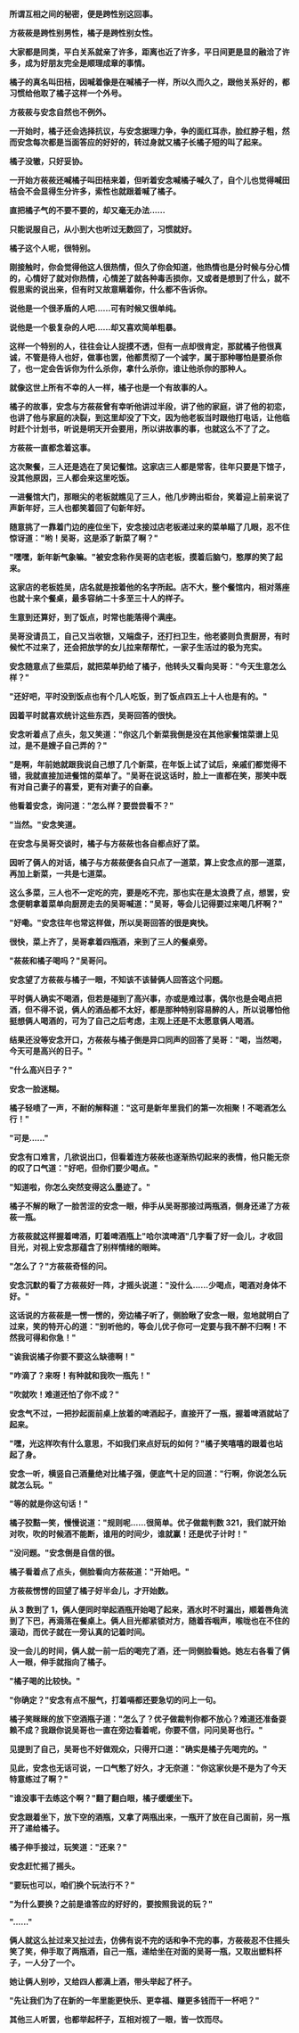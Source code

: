 <link rel="stylesheet" href="../../styles/text.css" />

**所谓互相之间的秘密，便是跨性别这回事。**

**方莜莜是跨性别男性，橘子是跨性别女性。**

**大家都是同类，平白关系就亲了许多，距离也近了许多，平日间更是显的融洽了许多，成为好朋友完全是顺理成章的事情。**

**橘子的真名叫田桔，因喊着像是在喊橘子一样，所以久而久之，跟他关系好的，都习惯给他取了橘子这样一个外号。**

**方莜莜与安念自然也不例外。**

**一开始时，橘子还会选择抗议，与安念据理力争，争的面红耳赤，脸红脖子粗，然而安念每次都是当面答应的好好的，转过身就又橘子长橘子短的叫了起来。**

**橘子没辙，只好妥协。**

**一开始方莜莜还喊橘子叫田桔来着，但听着安念喊橘子喊久了，自个儿也觉得喊田桔会不会显得生分许多，索性也就跟着喊了橘子。**

**直把橘子气的不要不要的，却又毫无办法......**

**只能说服自己，从小到大也听过无数回了，习惯就好。**

**橘子这个人呢，很特别。**

**刚接触时，你会觉得他这人很热情，但久了你会知道，他热情也是分时候与分心情的，心情好了就对你热情，心情差了就各种毒舌损你，又或者是想到了什么，就不假思索的说出来，但有时又故意瞒着你，什么都不告诉你。**

**说他是一个很矛盾的人吧......可有时候又很单纯。**

**说他是一个极复杂的人吧......却又喜欢简单粗暴。**

**这样一个特别的人，往往会让人捉摸不透，但有一点却很肯定，那就橘子他很真诚，不管是待人也好，做事也罢，他都贯彻了一个诚字，属于那种哪怕是要杀你了，也一定会告诉你为什么杀你，拿什么杀你，谁让他杀你的那种人。**

**就像这世上所有不幸的人一样，橘子也是一个有故事的人。**

**橘子的故事，安念与方莜莜曾有幸听他讲过半段，讲了他的家庭，讲了他的初恋，也讲了他与家庭的决裂，到这里却没了下文，因为他老板当时跟他打电话，让他临时赶个计划书，听说是明天开会要用，所以讲故事的事，也就这么不了了之。**

**方莜莜一直都念着这事。**

**这次聚餐，三人还是选在了吴记餐馆。这家店三人都是常客，往年只要是下馆子，没其他原因，三人都会来这里吃饭。**

**一进餐馆大门，那眼尖的老板就瞧见了三人，他几步跨出柜台，笑着迎上前来说了声新年好，三人也都笑着回了句新年好。**

**随意挑了一靠着门边的座位坐下，安念接过店老板递过来的菜单瞄了几眼，忍不住惊讶道："哟！吴哥，这是添了新菜了啊？"**

**"嘿嘿，新年新气象嘛。"被安念称作吴哥的店老板，摸着后脑勺，憨厚的笑了起来。**

**这家店的老板姓吴，店名就是按着他的名字所起。店不大，整个餐馆内，相对落座也就十来个餐桌，最多容纳二十多至三十人的样子。**

**生意到还算好，到了饭点，时常也能落得个满座。**

**吴哥没请员工，自己又当收银，又端盘子，还打扫卫生，他老婆则负责厨房，有时候忙不过来了，还会把放学的女儿拉来帮帮忙，一家子生活过的极为充实。**

**安念随意点了些菜后，就把菜单扔给了橘子，他转头又看向吴哥："今天生意怎么样？"**

**"还好吧，平时没到饭点也有个几人吃饭，到了饭点四五上十人也是有的。"**

**因着平时就喜欢统计这些东西，吴哥回答的很快。**

**安念听着点了点头，忽又笑道："你这几个新菜我倒是没在其他家餐馆菜谱上见过，是不是嫂子自己弄的？"**

**"是啊，年前她就跟我说自己想了几个新菜，在年饭上试了试后，亲戚们都觉得不错，我就直接加进餐馆的菜单了。"吴哥在说这话时，脸上一直都在笑，那笑中既有对自己妻子的喜爱，更有对妻子的自豪。**

**他看着安念，询问道："怎么样？要尝尝看不？"**

**"当然。"安念笑道。**

**在安念与吴哥交谈时，橘子与方莜莜也各自都点好了菜。**

**因听了俩人的对话，橘子与方莜莜便各自只点了一道菜，算上安念点的那一道菜，再加上新菜，一共是七道菜。**

**这么多菜，三人也不一定吃的完，要是吃不完，那也实在是太浪费了点，想罢，安念便朝拿着菜单向厨房走去的吴哥喊道："吴哥，等会儿记得要过来喝几杯啊？"**

**"好嘞。"安念往年也常这样做，所以吴哥回答的很是爽快。**

**很快，菜上齐了，吴哥拿着四瓶酒，来到了三人的餐桌旁。**

**"莜莜和橘子喝吗？"吴哥问。**

**安念望了方莜莜与橘子一眼，不知该不该替俩人回答这个问题。**

**平时俩人确实不喝酒，但若是碰到了高兴事，亦或是难过事，偶尔也是会喝点把酒，但不得不说，俩人的酒品都不太好，都是那种特别容易醉的人，所以说哪怕他挺想俩人喝酒的，可为了自己之后考虑，主观上还是不太愿意俩人喝酒。**

**结果还没等安念开口，方莜莜与橘子倒是异口同声的回答了吴哥："喝，当然喝，今天可是高兴的日子。"**

**"什么高兴日子？"**

**安念一脸迷糊。**

**橘子轻啧了一声，不耐的解释道："这可是新年里我们的第一次相聚！不喝酒怎么行！"**

**"可是......"**

**安念有口难言，几欲说出口，但看着连方莜莜也逐渐热切起来的表情，他只能无奈的叹了口气道："好吧，但你们要少喝点。"**

**"知道啦，你怎么突然变得这么墨迹了。"**

**橘子不解的瞅了一脸苦涩的安念一眼，伸手从吴哥那接过两瓶酒，侧身还递了方莜莜一瓶。**

**方莜莜就这样握着啤酒，盯着啤酒瓶上"哈尔滨啤酒"几字看了好一会儿，才收回目光，对视上安念那蕴含了别样情绪的眼眸。**

**"怎么了？"方莜莜奇怪的问。**

**安念沉默的看了方莜莜好一阵，才摇头说道："没什么......少喝点，喝酒对身体不好。"**

**这话说的方莜莜是一愣一愣的，旁边橘子听了，侧脸瞅了安念一眼，忽地就明白了过来，笑的特开心的道："别听他的，等会儿优子你可一定要与我不醉不归啊！不然我可得和你急！"**

**"诶我说橘子你要不要这么缺德啊！"**

**"咋滴了？来呀！有种就和我吹一瓶先！"**

**"吹就吹！难道还怕了你不成？"**

**安念气不过，一把抄起面前桌上放着的啤酒起子，直接开了一瓶，握着啤酒就站了起来。**

**"嘿，光这样吹有什么意思，不如我们来点好玩的如何？"橘子笑嘻嘻的跟着也站起了身。**

**安念一听，横竖自己酒量绝对比橘子强，便底气十足的回道："行啊，你说怎么玩就怎么玩。"**

**"等的就是你这句话！"**

**橘子狡黠一笑，慢慢说道："规则呢......很简单。优子做裁判数 321，我们就开始对吹，吹的时候酒不能断，谁用的时间少，谁就赢！还是优子计时！"**

**"没问题。"安念倒是自信的很。**

**橘子看着点了点头，侧脸看向方莜莜道："开始吧。"**

**方莜莜愣愣的回望了橘子好半会儿，才开始数。**

**从 3 数到了 1，俩人便同时举起酒瓶开始喝了起来，酒水时不时漏出，顺着唇角流到了下巴，再滴落在餐桌上。俩人目光都紧锁对方，随着吞咽声，喉咙也在不住的滚动，而优子就在一旁认真的记着时间。**

**没一会儿的时间，俩人就一前一后的喝完了酒，还一同侧脸看她。她左右各看了俩人一眼，伸手就指向了橘子。**

**"橘子喝的比较快。"**

**"你确定？"安念有点不服气，打着嗝都还要急切的问上一句。**

**橘子笑眯眯的放下空酒瓶子道："怎么了？优子做裁判你都不放心？难道还准备耍赖不成？我跟你说吴哥也一直在旁边看着呢，你要不信，问问吴哥也行。"**

**见提到了自己，吴哥也不好做观众，只得开口道："确实是橘子先喝完的。"**

**见此，安念也无话可说，一口气憋了好久，才无奈道："你这家伙是不是为了今天特意练过了啊？"**

**"谁没事干去练这个啊？"翻了翻白眼，橘子缓缓坐下。**

**安念跟着坐下，放下空的酒瓶，又拿了两瓶出来，一瓶开了放在自己面前，另一瓶开了递给橘子。**

**橘子伸手接过，玩笑道："还来？"**

**安念赶忙摇了摇头。**

**"要玩也可以，咱们换个玩法行不？"**

**"为什么要换？之前是谁答应的好好的，要按照我说的玩？"**

**"......"**

**俩人就这么扯过来又扯过去，仿佛有说不完的话和争不完的事，方莜莜忍不住摇头笑了笑，伸手取了两瓶酒，自己一瓶，递给坐在对面的吴哥一瓶，又取出塑料杯子，一人分了一个。**

**她让俩人别吵，又给四人都满上酒，带头举起了杯子。**

**"先让我们为了在新的一年里能更快乐、更幸福、赚更多钱而干一杯吧？"**

**其他三人听罢，也都举起杯子，互相对视了一眼，皆一饮而尽。**
